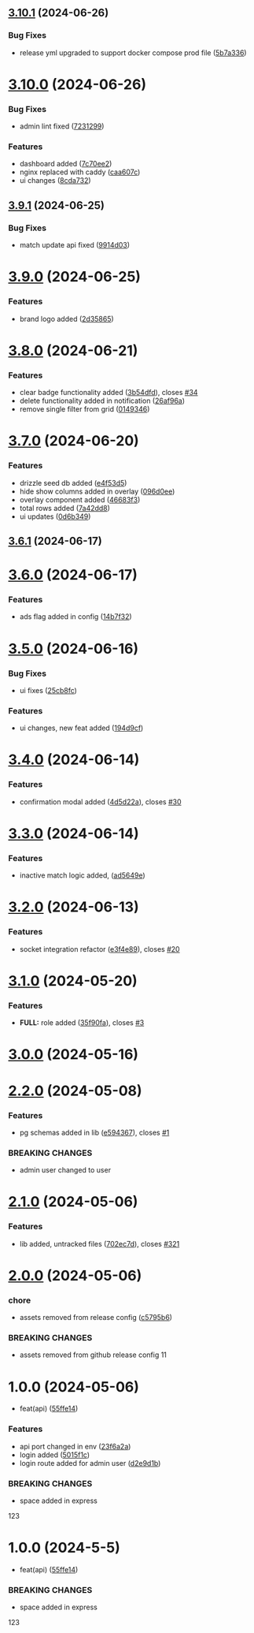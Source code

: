 ## [3.10.1](https://github.com/vishal2457/mx/compare/v3.10.0...v3.10.1) (2024-06-26)


### Bug Fixes

* release yml upgraded to support docker compose prod file ([5b7a336](https://github.com/vishal2457/mx/commit/5b7a3362b8fe2cf180735445a80fc7afd0eeaaf0))

# [3.10.0](https://github.com/vishal2457/mx/compare/v3.9.1...v3.10.0) (2024-06-26)


### Bug Fixes

* admin lint fixed ([7231299](https://github.com/vishal2457/mx/commit/72312990d9023a7be63edc55f6f96af98d22f7b8))


### Features

* dashboard added ([7c70ee2](https://github.com/vishal2457/mx/commit/7c70ee2eaf9ebc8469d16e82a8685676dad1d168))
* nginx replaced with caddy ([caa607c](https://github.com/vishal2457/mx/commit/caa607ca297ecd6ad1d4d2e83053739a4c973201))
* ui changes ([8cda732](https://github.com/vishal2457/mx/commit/8cda732387fdb376dc16283c481e5e0f209e97e5))

## [3.9.1](https://github.com/vishal2457/mx/compare/v3.9.0...v3.9.1) (2024-06-25)


### Bug Fixes

* match update api fixed ([9914d03](https://github.com/vishal2457/mx/commit/9914d03f1de49d181b13a2eff58630f030b74e71))

# [3.9.0](https://github.com/vishal2457/mx/compare/v3.8.0...v3.9.0) (2024-06-25)


### Features

* brand logo added ([2d35865](https://github.com/vishal2457/mx/commit/2d35865f8404489d4176e7d973084a62f8ea1a7b))

# [3.8.0](https://github.com/vishal2457/mx/compare/v3.7.0...v3.8.0) (2024-06-21)


### Features

* clear badge functionality added ([3b54dfd](https://github.com/vishal2457/mx/commit/3b54dfdc03e8af2d33fb17631b8eb261a9ac558a)), closes [#34](https://github.com/vishal2457/mx/issues/34)
* delete functionality added in notification ([26af96a](https://github.com/vishal2457/mx/commit/26af96aac199f7b83cf49664eb244401640031a3))
* remove single filter from grid ([0149346](https://github.com/vishal2457/mx/commit/0149346ea77a4099dec9a3ae433230f3292284d5))

# [3.7.0](https://github.com/vishal2457/mx/compare/v3.6.1...v3.7.0) (2024-06-20)


### Features

* drizzle seed db added ([e4f53d5](https://github.com/vishal2457/mx/commit/e4f53d50c975360875116b7218962a16cf3277cf))
* hide show columns added in overlay ([096d0ee](https://github.com/vishal2457/mx/commit/096d0ee33b12495b135f7d9ab9b09717fc8d0ef1))
* overlay component added ([46683f3](https://github.com/vishal2457/mx/commit/46683f3ea3a3fd5c6d920efade08daaef4bedba8))
* total rows added ([7a42dd8](https://github.com/vishal2457/mx/commit/7a42dd8718b655b6dc95a2995472b0506c39dac3))
* ui updates ([0d6b349](https://github.com/vishal2457/mx/commit/0d6b3490fc2b3f0241ff44618ce681521d380856))

## [3.6.1](https://github.com/vishal2457/mx/compare/v3.6.0...v3.6.1) (2024-06-17)

# [3.6.0](https://github.com/vishal2457/mx/compare/v3.5.0...v3.6.0) (2024-06-17)


### Features

* ads flag added in config ([14b7f32](https://github.com/vishal2457/mx/commit/14b7f3247545811cc7264a3363e4c7a25eaad408))

# [3.5.0](https://github.com/vishal2457/mx/compare/v3.4.0...v3.5.0) (2024-06-16)


### Bug Fixes

* ui fixes ([25cb8fc](https://github.com/vishal2457/mx/commit/25cb8fc622fc4c64148bbfcb50706424bb701f57))


### Features

* ui changes, new feat added ([194d9cf](https://github.com/vishal2457/mx/commit/194d9cf23989d9892e27277dfdb653f75328bb39))

# [3.4.0](https://github.com/vishal2457/mx/compare/v3.3.0...v3.4.0) (2024-06-14)


### Features

* confirmation modal added ([4d5d22a](https://github.com/vishal2457/mx/commit/4d5d22aea345f9eba7c70e9dda8dbbdcaa5c5fc1)), closes [#30](https://github.com/vishal2457/mx/issues/30)

# [3.3.0](https://github.com/vishal2457/mx/compare/v3.2.0...v3.3.0) (2024-06-14)


### Features

* inactive match logic added, ([ad5649e](https://github.com/vishal2457/mx/commit/ad5649e549965143a473785b79a5b60f4ee1ebb5))

# [3.2.0](https://github.com/vishal2457/mx/compare/v3.1.0...v3.2.0) (2024-06-13)


### Features

* socket integration refactor ([e3f4e89](https://github.com/vishal2457/mx/commit/e3f4e897c4c2aae57b6d9a78e514cc914043207c)), closes [#20](https://github.com/vishal2457/mx/issues/20)

# [3.1.0](https://github.com/vishal2457/mx/compare/v3.0.0...v3.1.0) (2024-05-20)


### Features

* **FULL:** role added ([35f90fa](https://github.com/vishal2457/mx/commit/35f90faf6176b05d7cdeea7c80eb96d3be613a20)), closes [#3](https://github.com/vishal2457/mx/issues/3)

# [3.0.0](https://github.com/vishal2457/mx/compare/v2.2.0...v3.0.0) (2024-05-16)

# [2.2.0](https://github.com/vishal2457/mx/compare/v2.1.0...v2.2.0) (2024-05-08)


### Features

* pg schemas added in lib ([e594367](https://github.com/vishal2457/mx/commit/e5943673bf93ec9fd9d941f2d092bc8314ca6ef7)), closes [#1](https://github.com/vishal2457/mx/issues/1)


### BREAKING CHANGES

* admin user changed to user

# [2.1.0](https://github.com/vishal2457/mx/compare/v2.0.0...v2.1.0) (2024-05-06)


### Features

* lib added, untracked files ([702ec7d](https://github.com/vishal2457/mx/commit/702ec7db35d8c360a8e9ec38a800dfa99a8526f6)), closes [#321](https://github.com/vishal2457/mx/issues/321)

# [2.0.0](https://github.com/vishal2457/mx/compare/v1.0.0...v2.0.0) (2024-05-06)


### chore

* assets removed from release config ([c5795b6](https://github.com/vishal2457/mx/commit/c5795b6cce5a0f0612ea8e882ce0b3634b8c099d))


### BREAKING CHANGES

* assets removed from github release config
11

# 1.0.0 (2024-05-06)


* feat(api) ([55ffe14](https://github.com/vishal2457/mx/commit/55ffe14ea07b3d922944fa51b8baa29b375233de))


### Features

* api port changed in env ([23f6a2a](https://github.com/vishal2457/mx/commit/23f6a2a522fbca022d41aa6dec21b15058c561e9))
* login added ([5015f1c](https://github.com/vishal2457/mx/commit/5015f1c300d600f561e0f899c3339643d95f9099))
* login route added for admin user ([d2e9d1b](https://github.com/vishal2457/mx/commit/d2e9d1b2c1c4ebdf104fd8e4da839eb1a4adece9))


### BREAKING CHANGES

* space added in express

123

# 1.0.0 (2024-5-5)


* feat(api) ([55ffe14](https:/Users/vishalacharya/Documents/node-projects/maximus//commit/55ffe14ea07b3d922944fa51b8baa29b375233de))


### BREAKING CHANGES

* space added in express

123

